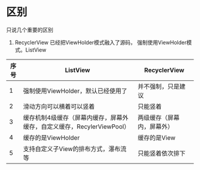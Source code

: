 # 区别

只说几个重要的区别

1. RecyclerView 已经把ViewHolder模式融入了源码， 强制使用ViewHolder模式。ListView

| 序号 | ListView                                                     | RecyclerView               |
| ---- | ------------------------------------------------------------ | -------------------------- |
| 1    | 强制使用ViewHolder，默认已经使用了                           | 并不强制，只是建议         |
| 2    | 滑动方向可以横着可以竖着                                     | 只能竖着                   |
| 3    | 缓存机制4级缓存（屏幕内缓存，屏幕外缓存，自定义缓存，RecylerViewPool） | 两级缓存（屏幕内，屏幕外） |
| 4    | 缓存的是ViewHolder                                           | 缓存的是View               |
| 5    | 支持自定义子View的排布方式，瀑布流等                         | 只能竖着依次排下           |

